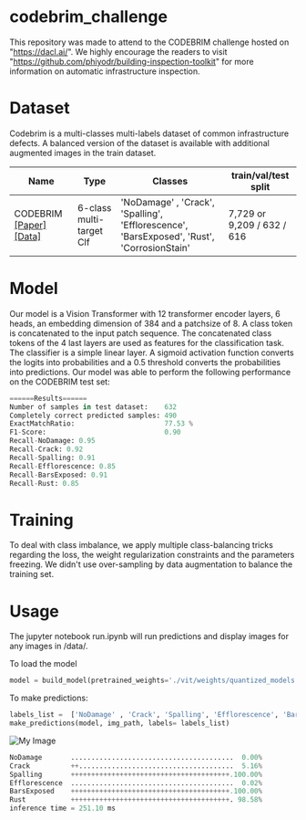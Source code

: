 # codebrim_challenge
This repository was made to attend to the CODEBRIM challenge hosted on "https://dacl.ai/". We highly encourage the readers to visit "https://github.com/phiyodr/building-inspection-toolkit" for more information on automatic infrastructure inspection. 

# Dataset
Codebrim is a multi-classes multi-labels dataset of common infrastructure defects. A balanced version of the dataset is available with additional augmented images in the train dataset. 


Name      | Type        | Classes | train/val/test split
----------|-------------|---------------|-------------
CODEBRIM [[Paper]](https://openaccess.thecvf.com/content_CVPR_2019/html/Mundt_Meta-Learning_Convolutional_Neural_Architectures_for_Multi-Target_Concrete_Defect_Classification_With_CVPR_2019_paper.html) [[Data]](https://zenodo.org/record/2620293#.YO8rj3UzZH4) | 6-class multi-target Clf  | 'NoDamage' , 'Crack', 'Spalling', 'Efflorescence', 'BarsExposed', 'Rust', 'CorrosionStain' |7,729 or 9,209 / 632 / 616 |



# Model
Our model is a Vision Transformer with 12 transformer encoder layers, 6 heads, an embedding dimension of 384 and a patchsize of 8. 
A class token is concatenated to the input patch sequence. The concatenated class tokens of the 4 last layers are used as features for the classification task.
The classifier is a simple linear layer. A sigmoid activation function converts the logits into probabilities and a 0.5 threshold converts the probabilities into predictions.
Our model was able to perform the following performance on the CODEBRIM test set:
```python
======Results======
Number of samples in test dataset:    632
Completely correct predicted samples: 490
ExactMatchRatio:                      77.53 %
F1-Score:                             0.90
Recall-NoDamage: 0.95
Recall-Crack: 0.92
Recall-Spalling: 0.91
Recall-Efflorescence: 0.85
Recall-BarsExposed: 0.91
Recall-Rust: 0.85
```

# Training
To deal with class imbalance, we apply multiple class-balancing tricks regarding the loss, the weight regularization constraints and the parameters freezing. 
We didn't use over-sampling by data augmentation to balance the training set.

# Usage
The jupyter notebook run.ipynb will run predictions and display images for any images in /data/.

To load the model
```python
model = build_model(pretrained_weights='./vit/weights/quantized_models.pth', img_size=224, num_cls=6, quantized=True)
```

To make predictions:
```python
labels_list =  ['NoDamage' , 'Crack', 'Spalling', 'Efflorescence', 'BarsExposed', 'Rust']
make_predictions(model, img_path, labels= labels_list)
```
![My Image](https://github.com/mpaques269546/codebrim_challenge/blob/main/datasets/data/image_0000761_crop_0000006.png)

```python
NoDamage       ........................................  0.00% 
Crack          ++......................................  5.16% 
Spalling       +++++++++++++++++++++++++++++++++++++++.100.00% 
Efflorescence  ........................................  0.02% 
BarsExposed    +++++++++++++++++++++++++++++++++++++++.100.00% 
Rust           +++++++++++++++++++++++++++++++++++++++. 98.58% 
inference time = 251.10 ms
```
  

